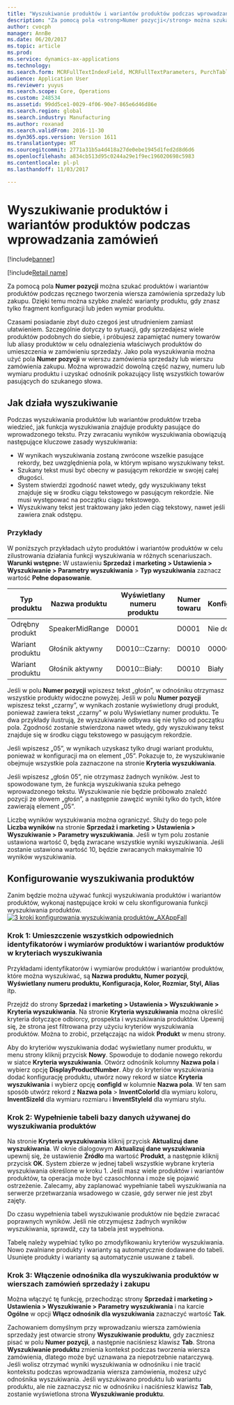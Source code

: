 ```yaml
---
title: "Wyszukiwanie produktów i wariantów produktów podczas wprowadzania zamówień"
description: "Za pomocą pola <strong>Numer pozycji</strong> można szukać produktów i wariantów produktów podczas ręcznego tworzenia wiersza zamówienia sprzedaży lub zakupu.  Dzięki temu można szybko znaleźć warianty produktu, gdy znasz tylko fragment konfiguracji lub jeden wymiar produktu."
author: cvocph
manager: AnnBe
ms.date: 06/20/2017
ms.topic: article
ms.prod: 
ms.service: dynamics-ax-applications
ms.technology: 
ms.search.form: MCRFullTextIndexField, MCRFullTextParameters, PurchTable, SalesTable
audience: Application User
ms.reviewer: yuyus
ms.search.scope: Core, Operations
ms.custom: 248534
ms.assetid: 99dd5ce1-0029-4f06-90e7-865e6d46d86e
ms.search.region: global
ms.search.industry: Manufacturing
ms.author: roxanad
ms.search.validFrom: 2016-11-30
ms.dyn365.ops.version: Version 1611
ms.translationtype: HT
ms.sourcegitcommit: 2771a31b5a4d418a27de0ebe1945d1fed2d8d6d6
ms.openlocfilehash: a834cb513d95c0244a29e1f9ec196020698c5983
ms.contentlocale: pl-pl
ms.lasthandoff: 11/03/2017

---
```


# <a name="search-for-products-and-product-variants-during-order-entry"></a>Wyszukiwanie produktów i wariantów produktów podczas wprowadzania zamówień

[!include[banner](../includes/banner.md)]

[!include[Retail name](../includes/retail-name.md)]

Za pomocą pola <strong>Numer pozycji</strong> można szukać produktów i wariantów produktów podczas ręcznego tworzenia wiersza zamówienia sprzedaży lub zakupu.  Dzięki temu można szybko znaleźć warianty produktu, gdy znasz tylko fragment konfiguracji lub jeden wymiar produktu.

Czasami posiadanie zbyt dużo czegoś jest utrudnieniem zamiast ułatwieniem. Szczególnie dotyczy to sytuacji, gdy sprzedajesz wiele produktów podobnych do siebie, i próbujesz zapamiętać numery towarów lub aliasy produktów w celu odnalezienia właściwych produktów do umieszczenia w zamówieniu sprzedaży. Jako pola wyszukiwania można użyć pola **Numer pozycji** w wierszu zamówienia sprzedaży lub wierszu zamówienia zakupu. Można wprowadzić dowolną część nazwy, numeru lub wymiaru produktu i uzyskać odnośnik pokazujący listę wszystkich towarów pasujących do szukanego słowa.

## <a name="how-search-works"></a>Jak działa wyszukiwanie
Podczas wyszukiwania produktów lub wariantów produktów trzeba wiedzieć, jak funkcja wyszukiwania znajduje produkty pasujące do wprowadzonego tekstu. Przy zwracaniu wyników wyszukiwania obowiązują następujące kluczowe zasady wyszukiwania:

-   W wynikach wyszukiwania zostaną zwrócone wszelkie pasujące rekordy, bez uwzględnienia pola, w którym wpisano wyszukiwany tekst.
-   Szukany tekst musi być obecny w pasującym rekordzie w swojej całej długości.
-   System stwierdzi zgodność nawet wtedy, gdy wyszukiwany tekst znajduje się w środku ciągu tekstowego w pasującym rekordzie. Nie musi występować na początku ciągu tekstowego.
-   Wyszukiwany tekst jest traktowany jako jeden ciąg tekstowy, nawet jeśli zawiera znak odstępu.

### <a name="examples"></a>Przykłady

W poniższych przykładach użyto produktów i wariantów produktów w celu zilustrowania działania funkcji wyszukiwania w różnych scenariuszach. **Warunki wstępne:** W ustawieniu **Sprzedaż i marketing &gt; Ustawienia &gt; Wyszukiwanie &gt; Parametry wyszukiwania** &gt; **Typ wyszukiwania** zaznacz wartość **Pełne dopasowanie**.

| Typ produktu     | Nazwa produktu    | Wyświetlany numeru produktu | Numer towaru | Konfiguracja |
|------------------|-----------------|------------------------|-------------|---------------|
| Odrębny produkt | SpeakerMidRange | D0001                  | D0001       | Nie dotyczy            |
| Wariant produktu  | Głośnik aktywny  | D0010:::Czarny:         | D0010       | 000005        |
| Wariant produktu  | Głośnik aktywny  | D0010:::Biały:         | D0010       | Biały         |

Jeśli w polu **Numer pozycji** wpiszesz tekst „głośn”, w odnośniku otrzymasz wszystkie produkty widoczne powyżej. Jeśli w polu **Numer pozycji** wpiszesz tekst „czarny”, w wynikach zostanie wyświetlony drugi produkt, ponieważ zawiera tekst „czarny” w polu Wyświetlany numer produktu. Te dwa przykłady ilustrują, że wyszukiwanie odbywa się nie tylko od początku pola. Zgodność zostanie stwierdzona nawet wtedy, gdy wyszukiwany tekst znajduje się w środku ciągu tekstowego w pasującym rekordzie.  

Jeśli wpiszesz „05”, w wynikach uzyskasz tylko drugi wariant produktu, ponieważ w konfiguracji ma on element „05”. Pokazuje to, że wyszukiwanie obejmuje wszystkie pola zaznaczone na stronie **Kryteria wyszukiwania**.  

Jeśli wpiszesz „głośn 05”, nie otrzymasz żadnych wyników. Jest to spowodowane tym, że funkcja wyszukiwania szuka pełnego wprowadzonego tekstu. Wyszukiwanie nie będzie próbowało znaleźć pozycji ze słowem „głośn”, a następnie zawęzić wyniki tylko do tych, które zawierają element „05”.  

Liczbę wyników wyszukiwania można ograniczyć. Służy do tego pole **Liczba wyników** na stronie **Sprzedaż i marketing &gt; Ustawienia &gt; Wyszukiwanie &gt; Parametry wyszukiwania**. Jeśli w tym polu zostanie ustawiona wartość 0, będą zwracane wszystkie wyniki wyszukiwania. Jeśli zostanie ustawiona wartość 10, będzie zwracanych maksymalnie 10 wyników wyszukiwania.

## <a name="configure-the-product-search"></a>Konfigurowanie wyszukiwania produktów
Zanim będzie można używać funkcji wyszukiwania produktów i wariantów produktów, wykonaj następujące kroki w celu skonfigurowania funkcji wyszukiwania produktów. [![3 kroki konfigurowania wyszukiwania produktów\_AXAppFall](./media/3-steps-to-configure-product-search_axappfall.png)](./media/3-steps-to-configure-product-search_axappfall.png)

### <a name="step-1-include-all-the-relevant-product-and-product-variant-identifiers-and-dimensions-in-the-search-criteria"></a>Krok 1: Umieszczenie wszystkich odpowiednich identyfikatorów i wymiarów produktów i wariantów produktów w kryteriach wyszukiwania

Przykładami identyfikatorów i wymiarów produktów i wariantów produktów, które można wyszukiwać, są **Nazwa produktu, Numer pozycji**, **Wyświetlany numeru produktu, Konfiguracja, Kolor, Rozmiar, Styl, Alias** itp.  

Przejdź do strony **Sprzedaż i marketing &gt; Ustawienia &gt; Wyszukiwanie &gt; Kryteria wyszukiwania**. Na stronie **Kryteria wyszukiwania** można określić kryteria dotyczące odbiorcy, prospekta i wyszukiwania produktów. Upewnij się, że strona jest filtrowana przy użyciu kryteriów wyszukiwania produktów. Można to zrobić, przełączając na widok **Produkt** w menu strony.  

Aby do kryteriów wyszukiwania dodać wyświetlany numer produktu, w menu strony kliknij przycisk **Nowy**. Spowoduje to dodanie nowego rekordu w siatce **Kryteria wyszukiwania**. Otwórz odnośnik kolumny **Nazwa pola** i wybierz opcję **DisplayProductNumber**. Aby do kryteriów wyszukiwania dodać konfigurację produktu, utwórz nowy rekord w siatce **Kryteria wyszukiwania** i wybierz opcję **configId** w kolumnie **Nazwa pola**. W ten sam sposób utwórz rekord z **Nazwa pola** > **InventColorId** dla wymiaru koloru, **InventSizeId** dla wymiaru rozmiaru i **InventStyleId** dla wymiaru stylu.

### <a name="step-2-populate-the-database-table-that-is-used-for-product-search"></a>Krok 2: Wypełnienie tabeli bazy danych używanej do wyszukiwania produktów

Na stronie **Kryteria wyszukiwania** kliknij przycisk **Aktualizuj dane wyszukiwania**. W oknie dialogowym **Aktualizuj dane wyszukiwania** upewnij się, że ustawienie **Źródło** ma wartość **Produkt**, a następnie kliknij przycisk **OK**. System zbierze w jednej tabeli wszystkie wybrane kryteria wyszukiwania określone w kroku 1. Jeśli masz wiele produktów i wariantów produktów, ta operacja może być czasochłonna i może się pojawić ostrzeżenie. Zalecamy, aby zaplanować wypełnianie tabeli wyszukiwania na serwerze przetwarzania wsadowego w czasie, gdy serwer nie jest zbyt zajęty.  

Do czasu wypełnienia tabeli wyszukiwanie produktów nie będzie zwracać poprawnych wyników. Jeśli nie otrzymujesz żadnych wyników wyszukiwania, sprawdź, czy ta tabela jest wypełniona.  

Tabelę należy wypełniać tylko po zmodyfikowaniu kryteriów wyszukiwania. Nowo zwalniane produkty i warianty są automatycznie dodawane do tabeli. Usunięte produkty i warianty są automatycznie usuwane z tabeli.

### <a name="step-3-enable-the-lookup-for-product-search-on-sales-and-purchase-order-lines"></a>Krok 3: Włączenie odnośnika dla wyszukiwania produktów w wierszach zamówień sprzedaży i zakupu

Można włączyć tę funkcję, przechodząc strony **Sprzedaż i marketing &gt; Ustawienia &gt; Wyszukiwanie &gt; Parametry wyszukiwania** i na karcie **Ogólne** w opcji **Włącz odnośnik dla wyszukiwania** zaznaczyć wartość **Tak**.  

Zachowaniem domyślnym przy wprowadzaniu wiersza zamówienia sprzedaży jest otwarcie strony **Wyszukiwanie produktu**, gdy zaczniesz pisać w polu **Numer pozycji**, a następnie naciśniesz klawisz **Tab**. Strona **Wyszukiwanie produktu** zmienia kontekst podczas tworzenia wiersza zamówienia, dlatego może być uznawana za niepotrzebnie natarczywą. Jeśli wolisz otrzymać wyniki wyszukiwania w odnośniku i nie tracić kontekstu podczas wprowadzania wiersza zamówienia, możesz użyć odnośnika wyszukiwania. Jeśli wyszukiwano produktu lub wariantu produktu, ale nie zaznaczysz nic w odnośniku i naciśniesz klawisz **Tab**, zostanie wyświetlona strona **Wyszukiwanie produktu**.




